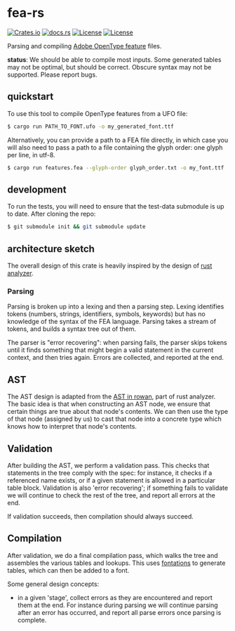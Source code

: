 # fea-rs

[![Crates.io](https://img.shields.io/crates/v/fea-rs?style=flat-square)](https://crates.io/crates/fea-rs)
[![docs.rs](https://img.shields.io/docsrs/fea-rs?style=flat-square)](https://docs.rs/fea-rs)
[![License](https://img.shields.io/badge/license-Apache%202.0-blue?style=flat-square)](LICENSE-APACHE)
[![License](https://img.shields.io/badge/license-MIT-blue?style=flat-square)](LICENSE-MIT)

Parsing and compiling [Adobe OpenType feature][spec] files.

**status**: We should be able to compile most inputs. Some generated tables
may not be optimal, but should be correct. Obscure syntax may not be supported.
Please report bugs.

## quickstart

To use this tool to compile OpenType features from a UFO file:

```sh
$ cargo run PATH_TO_FONT.ufo -o my_generated_font.ttf
```

Alternatively, you can provide a path to a FEA file directly, in which case you
will also need to pass a path to a file containing the glyph order: one glyph
per line, in utf-8.

```sh
$ cargo run features.fea --glyph-order glyph_order.txt -o my_font.ttf
```

## development

To run the tests, you will need to ensure that the test-data submodule is up to
date. After cloning the repo:

```sh
$ git submodule init && git submodule update
```

## architecture sketch

The overall design of this crate is heavily inspired by the design of [rust analyzer].

### Parsing

Parsing is broken up into a lexing and then a parsing step. Lexing identifies
tokens (numbers, strings, identifiers, symbols, keywords) but has no knowledge
of the syntax of the FEA language. Parsing takes a stream of tokens, and builds
a syntax tree out of them.

The parser is "error recovering": when parsing fails, the parser skips tokens
until it finds something that might begin a valid statement in the current
context, and then tries again. Errors are collected, and reported at the end.

## AST

The AST design is adapted from the [AST in rowan][rowan ast], part of rust
analyzer. The basic idea is that when constructing an AST node, we ensure that
certain things are true about that node's contents. We can then use the type of
that node (assigned by us) to cast that node into a concrete type which knows
how to interpret that node's contents.

## Validation

After building the AST, we perform a validation pass. This checks that
statements in the tree comply with the spec: for instance, it checks if a
referenced name exists, or if a given statement is allowed in a particular table
block. Validation is also 'error recovering'; if something fails to validate we
will continue to check the rest of the tree, and report all errors at the end.

If validation succeeds, then compilation should always succeed.

## Compilation

After validation, we do a final compilation pass, which walks the tree and
assembles the various tables and lookups. This uses [fontations][] to generate
tables, which can then be added to a font.

Some general design concepts:
- in a given 'stage', collect errors as they are encountered and report them at
  the end. For instance during parsing we will continue parsing after an error
  has occurred, and report all parse errors once parsing is complete.


[spec]: http://adobe-type-tools.github.io/afdko/OpenTypeFeatureFileSpecification.html
[rust analyzer]: https://github.com/rust-analyzer/rust-analyzer/
[rowan ast]: https://github.com/rust-analyzer/rust-analyzer/blob/master/docs/dev/syntax.md#ast
[fontations]: https://github.com/googlefonts/fontations
